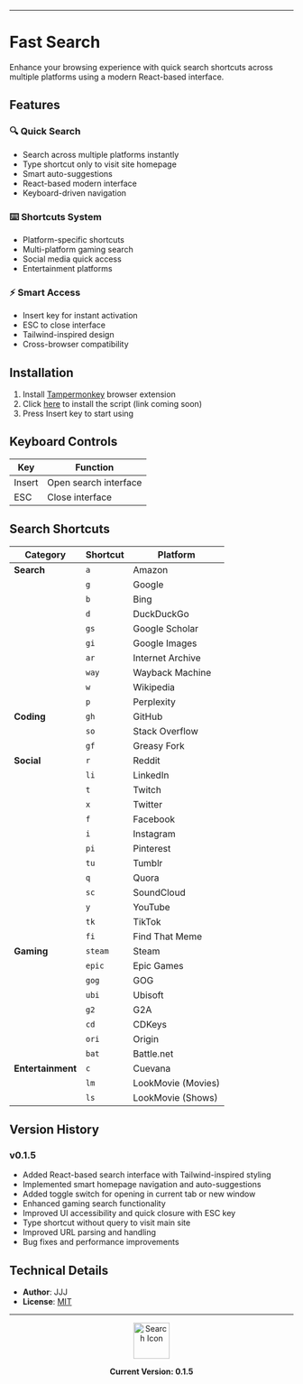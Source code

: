 
---
# Fast Search

Enhance your browsing experience with quick search shortcuts across multiple platforms using a modern React-based interface.

## Features

### 🔍 Quick Search
- Search across multiple platforms instantly
- Type shortcut only to visit site homepage
- Smart auto-suggestions
- React-based modern interface
- Keyboard-driven navigation

### ⌨️ Shortcuts System
- Platform-specific shortcuts
- Multi-platform gaming search
- Social media quick access
- Entertainment platforms

### ⚡ Smart Access
- Insert key for instant activation
- ESC to close interface
- Tailwind-inspired design
- Cross-browser compatibility

## Installation

1. Install [Tampermonkey](https://www.tampermonkey.net/) browser extension
2. Click [here](#) to install the script (link coming soon)
3. Press Insert key to start using

## Keyboard Controls

| Key | Function |
|-----|----------|
| Insert | Open search interface |
| ESC | Close interface |

## Search Shortcuts

| Category | Shortcut | Platform |
|----------|----------|-----------|
| **Search** | `a` | Amazon |
| | `g` | Google |
| | `b` | Bing |
| | `d` | DuckDuckGo |
| | `gs` | Google Scholar |
| | `gi` | Google Images |
| | `ar` | Internet Archive |
| | `way` | Wayback Machine |
| | `w` | Wikipedia |
| | `p` | Perplexity |
| **Coding** | `gh` | GitHub |
| | `so` | Stack Overflow |
| | `gf` | Greasy Fork |
| **Social** | `r` | Reddit |
| | `li` | LinkedIn |
| | `t` | Twitch |
| | `x` | Twitter |
| | `f` | Facebook |
| | `i` | Instagram |
| | `pi` | Pinterest |
| | `tu` | Tumblr |
| | `q` | Quora |
| | `sc` | SoundCloud |
| | `y` | YouTube |
| | `tk` | TikTok |
| | `fi` | Find That Meme |
| **Gaming** | `steam` | Steam |
| | `epic` | Epic Games |
| | `gog` | GOG |
| | `ubi` | Ubisoft |
| | `g2` | G2A |
| | `cd` | CDKeys |
| | `ori` | Origin |
| | `bat` | Battle.net |
| **Entertainment** | `c` | Cuevana |
| | `lm` | LookMovie (Movies) |
| | `ls` | LookMovie (Shows) |

## Version History

### v0.1.5
- Added React-based search interface with Tailwind-inspired styling
- Implemented smart homepage navigation and auto-suggestions
- Added toggle switch for opening in current tab or new window
- Enhanced gaming search functionality
- Improved UI accessibility and quick closure with ESC key
- Type shortcut without query to visit main site
- Improved URL parsing and handling
- Bug fixes and performance improvements

## Technical Details

- **Author**: JJJ
- **License**: [MIT](https://choosealicense.com/licenses/mit/)

---

<div align="center">
<img src="https://th.bing.com/th/id/OUG.FC606EBD21BF6D1E0D5ABF01EACD594E?rs=1&pid=ImgDetMain" alt="Search Icon" width="64">

**Current Version: 0.1.5**
</div>
